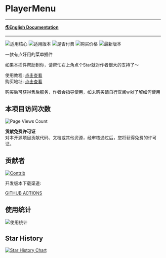 # PlayerMenu

-------------------------------------------------------------------------------

[**🌎English Documentation**](README.md)

-------------------------------------------------------------------------------

![适用核心](https://img.shields.io/badge/适用核心-Spigot|Folia-blue)
![适用版本](https://img.shields.io/badge/适用版本-1.7.x--1.20.x-blue)
![是否付费](https://img.shields.io/badge/是否付费-开源付费-blue)
![购买价格](https://img.shields.io/badge/dynamic/json?url=https%3A%2F%2Fafdian.com%2Fapi%2Fcreator%2Fget-plan-skus%3Fplan_id%3D1e545a30aacd11edbe4a52540025c377&query=%24.data.plan.show_price&suffix=CNY&label=%E8%B4%AD%E4%B9%B0%E4%BB%B7%E6%A0%BC)
![最新版本](https://img.shields.io/github/v/release/handy-git/PlayerMenu?label=%E6%9C%80%E6%96%B0%E7%89%88%E6%9C%AC)

一款有点好用的菜单插件

如果本插件帮助到你，请帮忙右上角点个Star就对作者很大的支持了～

使用教程: [点击查看](https://ricedoc.handyplus.cn/wiki/PlayerMenu/README/)  
购买地址: [点击查看](https://afdian.net/item/1e545a30aacd11edbe4a52540025c377)

购买后可获得售后服务，作者会指导使用，如未购买请自行查阅wiki了解如何使用

## 本项目访问次数

![Page Views Count](https://badges.toozhao.com/badges/01JHVDQ81YMNCRZMS2DQVK41CP/green.svg)

**贡献免费许可证**  
对本开源项目贡献代码、文档或其他资源，经审核通过后，您将获得免费的许可证。

## 贡献者

[![Contrib](https://contrib.rocks/image?repo=handy-git/PlayerMenu)](https://github.com/handy-git/PlayerMenu/graphs/contributors)

开发版本下载渠道:

[GITHUB ACTIONS](https://github.com/handy-git/PlayerMenu/actions)

## 使用统计

![使用统计](https://bstats.org/signatures/bukkit/PlayerMenu.svg)

## Star History

[![Star History Chart](https://api.star-history.com/svg?repos=handy-git/PlayerMenu&type=Date)](https://star-history.com/#handy-git/PlayerMenu&Date)


